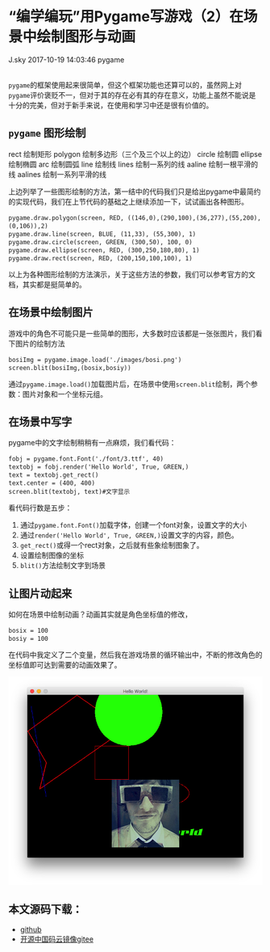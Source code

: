 <div class="blog-article">
<h1 class="title">“编学编玩”用Pygame写游戏（2）在场景中绘制图形与动画</h1>
<span class="author">J.sky</span>
<span class="time">2017-10-19 14:03:46</span>
<span class="tag">pygame</span>
</div>
</br>

`pygame`的框架使用起来很简单，但这个框架功能也还算可以的，虽然网上对`pygame`评价褒贬不一，但对于其的存在必有其的存在意义，功能上虽然不能说是十分的完美，但对于新手来说，在使用和学习中还是很有价值的。

## `pygame` 图形绘制

rect	绘制矩形
polygon	绘制多边形（三个及三个以上的边）
circle	绘制圆
ellipse	绘制椭圆
arc	绘制圆弧
line	绘制线
lines	绘制一系列的线
aaline	绘制一根平滑的线
aalines	绘制一系列平滑的线

上边列举了一些图形绘制的方法，第一结中的代码我们只是给出pygame中最简约的实现代码，我们在上节代码的基础之上继续添加一下，试试画出各种图形。

    pygame.draw.polygon(screen, RED, ((146,0),(290,100),(36,277),(55,200),(0,106)),2)
    pygame.draw.line(screen, BLUE, (11,33), (55,300), 1)
    pygame.draw.circle(screen, GREEN, (300,50), 100, 0)
    pygame.draw.ellipse(screen, RED, (300,250,180,80), 1)
    pygame.draw.rect(screen, RED, (200,150,100,100), 1)

以上为各种图形绘制的方法演示，关于这些方法的参数，我们可以参考官方的文档，其实都是挺简单的。



## 在场景中绘制图片

游戏中的角色不可能只是一些简单的图形，大多数时应该都是一张张图片，我们看下图片的绘制方法

    bosiImg = pygame.image.load('./images/bosi.png')
    screen.blit(bosiImg,(bosix,bosiy))

通过`pygame.image.load()`加载图片后，在场景中使用`screen.blit`绘制，两个参数：图片对象和一个坐标元组。

## 在场景中写字

pygame中的文字绘制稍稍有一点麻烦，我们看代码：

    fobj = pygame.font.Font('./font/3.ttf', 40)
    textobj = fobj.render('Hello World', True, GREEN,)
    text = textobj.get_rect()
    text.center = (400, 400)
    screen.blit(textobj, text)#文字显示

看代码行数是五步：

1. 通过`pygame.font.Font()`加载字体，创建一个font对象，设置文字的大小
2. 通过`render('Hello World', True, GREEN,)`设置文字的内容，颜色。
3. `get_rect()`或得一个rect对象，之后就有些象绘制图象了。
4. 设置绘制图像的坐标
5. `blit()`方法绘制文字到场景

## 让图片动起来

如何在场景中绘制动画？动画其实就是角色坐标值的修改，

    bosix = 100
    bosiy = 100

在代码中我定义了二个变量，然后我在游戏场景的循环输出中，不断的修改角色的坐标值即可达到需要的动画效果了。

![输入图片说明](assets/images/media/upload/2017/10/Snip20171019_3.png)

## 本文源码下载：

+ [github](https://github.com/bosichong/My_pygame/blob/master/pygame00.py)
+ [开源中国码云镜像gitee](https://gitee.com/J_Sky/My_pygame/blob/master/pygame00.py)